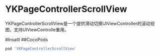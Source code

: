 # YKPageControllerScrollView
YKPageControllerScrollView是一个提供滑动切换UIViewController的滚动视图，支持UIViewControlle重用。


#Insatll
##CocoPods
```ruby
pod 'YKPageControllerScrollView'
```